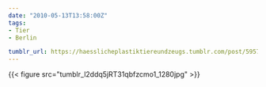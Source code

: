 ```yaml
---
date: "2010-05-13T13:58:00Z"
tags:
- Tier
- Berlin

tumblr_url: https://haesslicheplastiktiereundzeugs.tumblr.com/post/595720718
---
```

{{< figure src="tumblr_l2ddq5jRT31qbfzcmo1_1280jpg" >}} 
